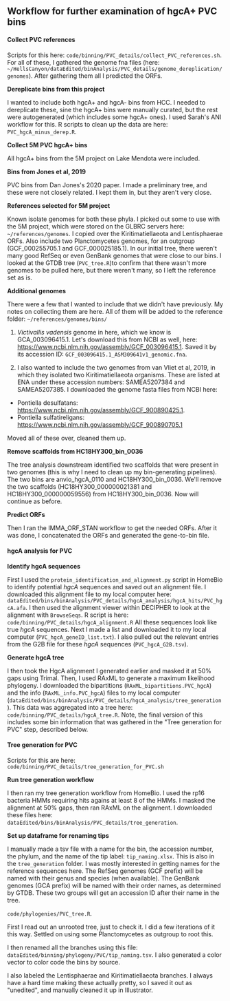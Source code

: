 ## Workflow for further examination of hgcA+ PVC bins


#### Collect PVC references

Scripts for this here: `code/binning/PVC_details/collect_PVC_references.sh`.
For all of these, I gathered the genome fna files (here: `~/HellsCanyon/dataEdited/binAnalysis/PVC_details/genome_dereplication/genomes`).
After gathering them all I predicted the ORFs.

**Dereplicate bins from this project**

I wanted to include both hgcA+ and hgcA- bins from HCC.
I needed to dereplicate these, sine the hgcA+ bins were manually curated, but the rest were autogenerated (which includes some hgcA+ ones).
I used Sarah's ANI workflow for this.
R scripts to clean up the data are here: `PVC_hgcA_minus_derep.R`.


**Collect 5M PVC hgcA+ bins**

All hgcA+ bins from the 5M project on Lake Mendota were included.

**Bins from Jones et al, 2019**

PVC bins from Dan Jones's 2020 paper.
I made a preliminary tree, and these were not closely related.
I kept them in, but they aren't very close.

**References selected for 5M project**

Known isolate genomes for both these phyla.
I picked out some to use with the 5M project, which were stored on the GLBRC servers here: `~/references/genomes`.
I copied over the Kiritimatiellaeota and Lentisphaerae ORFs.
Also include two Planctomycetes genomes, for an outgroup (GCF_000255705.1 and GCF_000025185.1).
In our initial tree, there weren't many good RefSeq or even GenBank genomes that were close to our bins.
I looked at the GTDB tree (`PVC_tree.R`)to confirm that there wasn't more genomes to be pulled here, but there weren't many, so I left the reference set as is.

**Additional genomes**

There were a few that I wanted to include that we didn't have previously.
My notes on collecting them are here.
All of them will be added to the reference folder: `~/references/genomes/bins/`

1. *Victivallis vadensis* genome in here, which we know is GCA_003096415.1. Let's download this from NCBI as well, here: https://www.ncbi.nlm.nih.gov/assembly/GCF_003096415.1. Saved it by its accession ID: `GCF_003096415.1_ASM309641v1_genomic.fna`.

2. I also wanted to include the two genomes from van Vliet et al, 2019, in which they isolated two Kiritimatiellaeota organisms. These are listed at ENA under these accession numbers: SAMEA5207384 and SAMEA5207385. I downloaded the genome fasta files from NCBI here:
  - Pontiella desulfatans: https://www.ncbi.nlm.nih.gov/assembly/GCF_900890425.1.
  - Pontiella sulfatireligans: https://www.ncbi.nlm.nih.gov/assembly/GCF_900890705.1

Moved all of these over, cleaned them up.


**Remove scaffolds from HC18HY300_bin_0036**

The tree analysis downstream identified two scaffolds that were present in two genomes (this is why I need to clean up my bin-generating pipelines).
The two bins are anvio_hgcA_0110 and HC18HY300_bin_0036.
We'll remove the two scaffolds (HC18HY300_000000021381 and HC18HY300_000000059556) from HC18HY300_bin_0036.
Now will continue as before.


**Predict ORFs**

Then I ran the IMMA_ORF_STAN workflow to get the needed ORFs.
After it was done, I concatenated the ORFs and generated the gene-to-bin file.



#### hgcA analysis for PVC

**Identify hgcA sequences**

First I used the `protein_identification_and_alignment.py` script in HomeBio to identify potential *hgcA* sequences and saved out an alignment file.
I downloaded this alignment file to my local computer here: `dataEdited/bins/binAnalysis/PVC_details/hgcA_analysis/hgcA_hits/PVC_hgcA.afa`.
I then used the alignment viewer within DECIPHER to look at the alignment with `BrowseSeqs`.
R script is here: `code/binning/PVC_details/hgcA_alignment.R`
All these sequences look like true *hgcA* sequences.
Next I made a list and downloaded it to my local computer (`PVC_hgcA_geneID_list.txt`).
I also pulled out the relevant entries from the G2B file for these *hgcA* sequences (`PVC_hgcA_G2B.tsv`).


**Generate hgcA tree**

I then took the HgcA alignment I generated earlier and masked it at 50% gaps using Trimal.
Then, I used RAxML to generate a maximum likelihood phylogeny.
I downloaded the bipartitions (`RAxML_bipartitions.PVC_hgcA`) and the info (`RAxML_info.PVC_hgcA`) files to my local computer (`dataEdited/bins/binAnalysis/PVC_details/hgcA_analysis/tree_generation`).
This data was aggregated into a tree here: `code/binning/PVC_details/hgcA_tree.R`.
Note, the final version of this includes some bin information that was gathered in the "Tree generation for PVC" step, described below.



#### Tree generation for PVC

Scripts for this are here: `code/binning/PVC_details/tree_generation_for_PVC.sh`


**Run tree generation workflow**

I then ran my tree generation workflow from HomeBio.
I used the rp16 bacteria HMMs requiring hits agains at least 8 of the HMMs.
I masked the alignment at 50% gaps, then ran RAxML on the alignment.
I downloaded these files here: `dataEdited/bins/binAnalysis/PVC_details/tree_generation`.


**Set up dataframe for renaming tips**

I manually made a tsv file with a name for the bin, the accession number, the phylum, and the name of the tip label: `tip_naming.xlsx`.
This is also in the `tree_generation` folder.
I was mostly interested in getting names for the reference sequences here.
The RefSeq genomes (GCF prefix) will be named with their genus and species (when available).
The GenBank genomes (GCA prefix) will be named with their order names, as determined by GTDB.
These two groups will get an accession ID after their name in the tree.



`code/phylogenies/PVC_tree.R`.

First I read out an unrooted tree, just to check it.
I did a few iterations of it this way.
Settled on using some Planctomycetes as outgroup to root this.

I then renamed all the branches using this file: `dataEdited/binning/phylogeny/PVC/tip_naming.tsv`.
I also generated a color vector to color code the bins by source.

I also labeled the Lentisphaerae and Kiritimatiellaeota branches.
I always have a hard time making these actually pretty, so I saved it out as "unedited", and manually cleaned it up in Illustrator.

